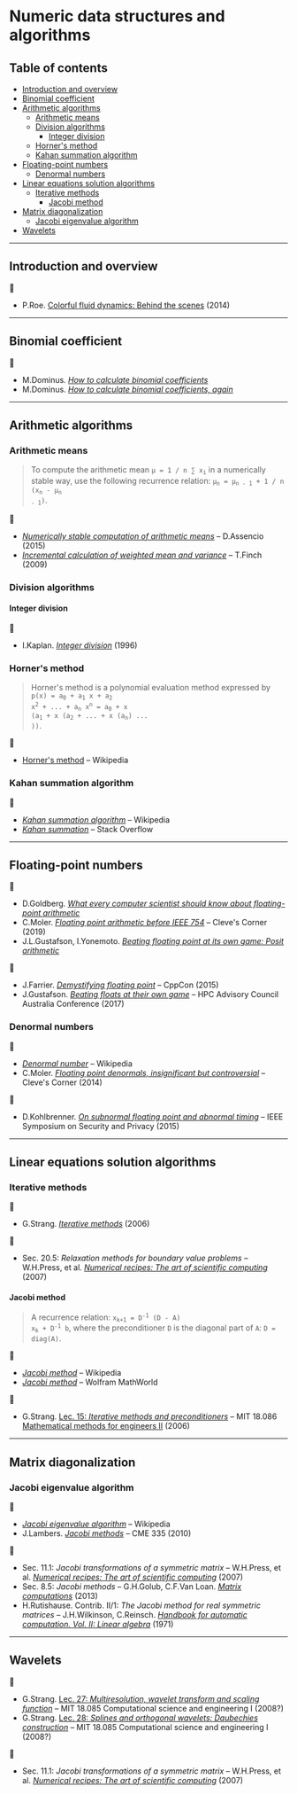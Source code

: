 # Numeric data structures and algorithms

## Table of contents

* [Introduction and overview](#introduction-and-overview)
* [Binomial coefficient](#binomial-coefficient)
* [Arithmetic algorithms](#arithmetic-algorithms)
	* [Arithmetic means](#arithmetic-means)
	* [Division algorithms](#division-algorithms)
		* [Integer division](#integer-division)
	* [Horner's method](#horners-method)
	* [Kahan summation algorithm](#kahan-summation-algorithm)
* [Floating-point numbers](#floating-point-numbers)
	* [Denormal numbers](#denormal-numbers)
* [Linear equations solution algorithms](#linear-equations-solution-algorithms)
	* [Iterative methods](#iterative-methods)
		* [Jacobi method](#jacobi-method)
* [Matrix diagonalization](#matrix-diagonalization)
	* [Jacobi eigenvalue algorithm](#jacobi-eigenvalue-algorithm)
* [Wavelets](#wavelets)

---

## Introduction and overview

:movie_camera:

* P.Roe. [Colorful fluid dynamics: Behind the scenes](https://www.youtube.com/watch?v=uaH91P665PI) (2014)

---

## Binomial coefficient

:link:

* M.Dominus. [*How to calculate binomial coefficients*](https://blog.plover.com/math/choose.html)
* M.Dominus. [*How to calculate binomial coefficients, again*](https://blog.plover.com/math/choose-2.html)

---

## Arithmetic algorithms

### Arithmetic means

> To compute the arithmetic mean <code>&mu; = 1 / n &sum; x<sub>i</sub></code> in a numerically stable way, use the following recurrence relation: <code>&mu;<sub>n</sub> = &mu;<sub>n - 1</sub> + 1 / n (x<sub>n</sub> - &mu;<sub>n - 1</sub>)</code>.

:link:

* [*Numerically stable computation of arithmetic means*](https://diego.assencio.com/?index=c34d06f4f4de2375658ed41f70177d59) &ndash; D.Assencio (2015)
* [*Incremental calculation of weighted mean and variance*](https://fanf2.user.srcf.net/hermes/doc/antiforgery/stats.pdf) &ndash; T.Finch (2009)

### Division algorithms

<!-- https://en.wikipedia.org/wiki/Division_algorithm
https://web.stanford.edu/class/ee486/doc/chap5.pdf -->

#### Integer division

:link:

* I.Kaplan. [*Integer division*](http://bearcave.com/software/divide.htm) (1996)

### Horner's method

> Horner's method is a polynomial evaluation method expressed by <code>p(x) = a<sub>0</sub> + a<sub>1</sub> x + a<sub>2</sub> x<sup>2</sup> + ... + a<sub>n</sub> x<sup>n</sup> = a<sub>0</sub> + x (a<sub>1</sub> + x (a<sub>2</sub> + ... + x (a<sub>n</sub>) ... ))</code>.

:link:

* [Horner's method](https://en.wikipedia.org/wiki/Horner%27s_method) &ndash; Wikipedia

### Kahan summation algorithm

:link:

* [*Kahan summation algorithm*](https://en.wikipedia.org/wiki/Kahan_summation_algorithm) &ndash; Wikipedia
* [*Kahan summation*](https://stackoverflow.com/questions/4940072/kahan-summation) &ndash; Stack Overflow

---

## Floating-point numbers

:link:

* D.Goldberg. [*What every computer scientist should know about floating-point arithmetic*](https://www.itu.dk/~sestoft/bachelor/IEEE754_article.pdf)
* C.Moler. [*Floating point arithmetic before IEEE 754*](https://blogs.mathworks.com/cleve/2019/01/18/floating-point-arithmetic-before-ieee-754/) &ndash; Cleve's Corner (2019)
* J.L.Gustafson, I.Yonemoto. [*Beating floating point at its own game: Posit arithmetic*](http://www.johngustafson.net/pdfs/BeatingFloatingPoint.pdf)

:movie_camera:

* J.Farrier. [*Demystifying floating point*](https://www.youtube.com/watch?v=k12BJGSc2Nc) &ndash; CppCon (2015)
* J.Gustafson. [*Beating floats at their own game*](https://www.youtube.com/watch?v=N05yYbUZMSQ) &ndash; HPC Advisory Council Australia Conference (2017)

### Denormal numbers

:link:

* [*Denormal number*](https://en.wikipedia.org/wiki/Denormal_number) &ndash; Wikipedia
* C.Moler. [*Floating point denormals, insignificant but controversial*](https://blogs.mathworks.com/cleve/2014/07/21/floating-point-denormals-insignificant-but-controversial-2/) &ndash; Cleve's Corner (2014)

:movie_camera:

* D.Kohlbrenner. [*On subnormal floating point and abnormal timing*](https://www.youtube.com/watch?v=DftejgRgmc8) &ndash; IEEE Symposium on Security and Privacy (2015)

---

## Linear equations solution algorithms

### Iterative methods

:link:

* G.Strang. [*Iterative methods*](https://ocw.mit.edu/courses/mathematics/18-086-mathematical-methods-for-engineers-ii-spring-2006/readings/am62.pdf) (2006)

:book:

* Sec. 20.5: *Relaxation methods for boundary value problems* &ndash; W.H.Press, et al. [*Numerical recipes: The art of scientific computing*](http://numerical.recipes/) (2007)

#### Jacobi method

> A recurrence relation: <code>x<sub>k+1</sub> = D<sup>-1</sup> (D - A) x<sub>k</sub> + D<sup>-1</sup> b</code>, where the preconditioner `D` is the diagonal part of `A`: `D = diag(A)`.

:link:

* [*Jacobi method*](https://en.wikipedia.org/wiki/Jacobi_method) &ndash; Wikipedia
* [*Jacobi method*](http://mathworld.wolfram.com/JacobiMethod.html) &ndash; Wolfram MathWorld

:movie_camera:

* G.Strang. [Lec. 15: *Iterative methods and preconditioners*](https://www.youtube.com/watch?v=LtNVodIs1dI) &ndash; MIT 18.086 [Mathematical methods for engineers II](https://ocw.mit.edu/courses/mathematics/18-086-mathematical-methods-for-engineers-ii-spring-2006/) (2006)

---

## Matrix diagonalization

### Jacobi eigenvalue algorithm

:link:

* [*Jacobi eigenvalue algorithm*](https://en.wikipedia.org/wiki/Jacobi_eigenvalue_algorithm) &ndash; Wikipedia
* J.Lambers. [*Jacobi methods*](https://web.stanford.edu/class/cme335/lecture7.pdf) &ndash; CME 335 (2010)

:book:

* Sec. 11.1: *Jacobi transformations of a symmetric matrix* &ndash; W.H.Press, et al. [*Numerical recipes: The art of scientific computing*](http://numerical.recipes/) (2007)
* Sec. 8.5: *Jacobi methods* &ndash; G.H.Golub, C.F.Van Loan. [*Matrix computations*](https://my.siam.org/Store/Product/viewproduct/?ProductId=23915573) (2013)
* H.Rutishause. Contrib. II/1: *The Jacobi method for real symmetric matrices* &ndash; J.H.Wilkinson, C.Reinsch. [*Handbook for automatic computation. Vol. II: Linear algebra*](https://www.springer.com/gp/book/9783642869426) (1971)

---

## Wavelets

:movie_camera:

* G.Strang. [Lec. 27: *Multiresolution, wavelet transform and scaling function*](https://www.youtube.com/watch?v=LtNVodIs1dI) &ndash; MIT 18.085 Computational science and engineering I (2008?)
* G.Strang. [Lec. 28: *Splines and orthogonal wavelets: Daubechies construction*](https://www.youtube.com/watch?v=LeafEHx9d0c) &ndash; MIT 18.085 Computational science and engineering I (2008?)

:book:

* Sec. 11.1: *Jacobi transformations of a symmetric matrix* &ndash; W.H.Press, et al. [*Numerical recipes: The art of scientific computing*](http://numerical.recipes/) (2007)


<!--
https://www.math.wustl.edu/~wick/teaching/Math2605Notes/chap3.pdf

https://www.maths.tcd.ie/~dbennett/js/ising.pdf
-->
